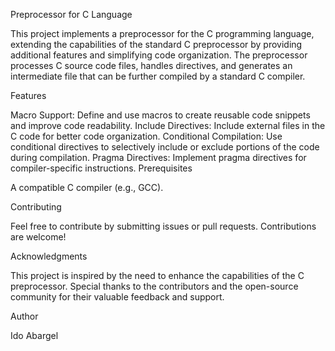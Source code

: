 Preprocessor for C Language

This project implements a preprocessor for the C programming language, extending the capabilities of the standard C preprocessor by providing additional features and simplifying code organization. The preprocessor processes C source code files, handles directives, and generates an intermediate file that can be further compiled by a standard C compiler.

Features

Macro Support: Define and use macros to create reusable code snippets and improve code readability.
Include Directives: Include external files in the C code for better code organization.
Conditional Compilation: Use conditional directives to selectively include or exclude portions of the code during compilation.
Pragma Directives: Implement pragma directives for compiler-specific instructions.
Prerequisites

A compatible C compiler (e.g., GCC).

Contributing

Feel free to contribute by submitting issues or pull requests. Contributions are welcome!

Acknowledgments

This project is inspired by the need to enhance the capabilities of the C preprocessor.
Special thanks to the contributors and the open-source community for their valuable feedback and support.

Author

Ido Abargel

